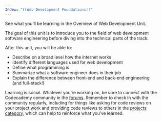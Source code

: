 ```yaml
---
Index: "[[Web Development Foundations]]"
---
```

See what you’ll be learning in the Overview of Web Development Unit.

The goal of this unit is to introduce you to the field of web development software engineering before diving into the technical parts of the track.

After this unit, you will be able to:

- Describe on a broad level how the internet works
- Identify different languages used for web development
- Define what programming is
- Summarize what a software engineer does in their job
- Explain the difference between front-end and back-end engineering (and full-stack!)

Learning is social. Whatever you’re working on, be sure to connect with the Codecademy community in the [forums](https://discuss.codecademy.com/). Remember to check in with the community regularly, including for things like asking for code reviews on your project work and providing code reviews to others in the [projects category](https://discuss.codecademy.com/c/project/1833), which can help to reinforce what you’ve learned.